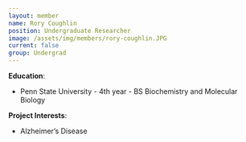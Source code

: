 ```yaml
---
layout: member
name: Rory Coughlin
position: Undergraduate Researcher
image: /assets/img/members/rory-coughlin.JPG
current: false
group: Undergrad
---
```


**Education**: 

  * Penn State University - 4th year - BS Biochemistry and Molecular Biology
 
 

**Project Interests**:

  * Alzheimer’s Disease
